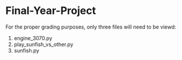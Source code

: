﻿# Final-Year-Project
For the proper grading purposes, only three files will need to be viewd:
1) engine_3070.py
2) play_sunfish_vs_other.py
3) sunfish.py
